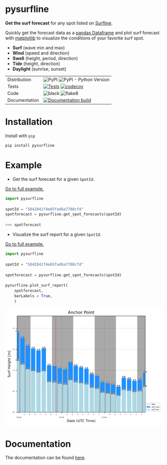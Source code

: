 # pysurfline

**Get the surf forecast** for any spot listed on [Surfline](https://www.surfline.com/).

Quickly get the forecast data as a [pandas Dataframe](https://pandas.pydata.org/docs/reference/api/pandas.DataFrame.html) and plot surf forecast with [matplotlib](https://matplotlib.org/stable/) to visualize the conditions of your favorite surf spot.

- **Surf** (wave min and max)
- **Wind** (speed and direction)
- **Swell** (height, period, direction)
- **Tide** (height, direction)
- **Daylight** (sunrise, sunset)


| | |
| --- | --- |
| Distribution | ![PyPI](https://img.shields.io/pypi/v/pysurfline?color=blue) ![PyPI - Python Version](https://img.shields.io/pypi/pyversions/pysurfline)
|Tests| [![Tests](https://github.com/giocaizzi/pysurfline/actions/workflows/tests.yml/badge.svg?branch=main)](https://github.com/giocaizzi/pysurfline/actions/workflows/tests.yml) [![codecov](https://codecov.io/gh/giocaizzi/pysurfline/branch/main/graph/badge.svg?token=48CPYKM5BR)](https://codecov.io/gh/giocaizzi/pysurfline) |
| Code | ![black](https://img.shields.io/badge/code%20style-black-000000.svg) ![flake8](https://github.com/giocaizzi/pysurfline/actions/workflows/linting.yml/badge.svg?branch=main) |
| Documentation | [![Documentation build](https://github.com/giocaizzi/pysurfline/actions/workflows/documentation.yml/badge.svg?branch=gh-pages)](https://github.com/giocaizzi/pysurfline/actions/workflows/documentation.yml) |


# Installation

Install with `pip`
```
pip install pysurfline
```

# Example

- Get the surf forecast for a given `SpotId`.

[Go to full example.](https://giocaizzi.github.io/pysurfline/examples/SpotForecast.html)

```python
import pysurfline

spotId = "5842041f4e65fad6a7708cfd"
spotforecast = pysurfline.get_spot_forecasts(spotId)

>>> spotforecast

```

- Visualize the surf report for a given `SpotId`.

[Go to full example.](https://giocaizzi.github.io/pysurfline/examples/SurfReport.html)

```python
import pysurfline

spotId = "5842041f4e65fad6a7708cfd"

spotforecast = pysurfline.get_spot_forecasts(spotId)

pysurfline.plot_surf_report(
    spotforecast,
    barLabels = True,
    )
```



![SurfReport plot](https://github.com/giocaizzi/pysurfline/blob/gh-pages/docsrc/source/images/surfreport_readme.png)

# Documentation

The documentation can be found [here](https://giocaizzi.github.io/pysurfline/).
